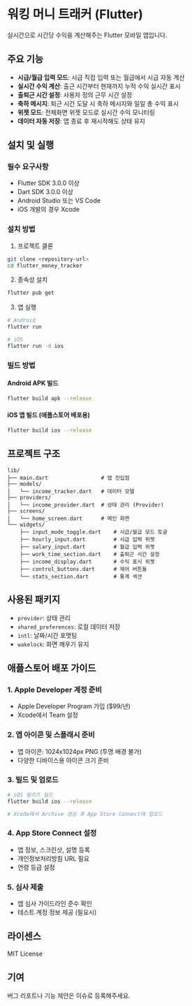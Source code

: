 # 워킹 머니 트래커 (Flutter)

실시간으로 시간당 수익을 계산해주는 Flutter 모바일 앱입니다.

## 주요 기능

- **시급/월급 입력 모드**: 시급 직접 입력 또는 월급에서 시급 자동 계산
- **실시간 수익 계산**: 출근 시간부터 현재까지 누적 수익 실시간 표시
- **출퇴근 시간 설정**: 사용자 정의 근무 시간 설정
- **축하 메시지**: 퇴근 시간 도달 시 축하 메시지와 일일 총 수익 표시
- **위젯 모드**: 전체화면 위젯 모드로 실시간 수익 모니터링
- **데이터 자동 저장**: 앱 종료 후 재시작해도 상태 유지

## 설치 및 실행

### 필수 요구사항
- Flutter SDK 3.0.0 이상
- Dart SDK 3.0.0 이상
- Android Studio 또는 VS Code
- iOS 개발의 경우 Xcode

### 설치 방법

1. 프로젝트 클론
```bash
git clone <repository-url>
cd flutter_money_tracker
```

2. 종속성 설치
```bash
flutter pub get
```

3. 앱 실행
```bash
# Android
flutter run

# iOS
flutter run -d ios
```

### 빌드 방법

#### Android APK 빌드
```bash
flutter build apk --release
```

#### iOS 앱 빌드 (애플스토어 배포용)
```bash
flutter build ios --release
```

## 프로젝트 구조

```
lib/
├── main.dart                 # 앱 진입점
├── models/
│   └── income_tracker.dart   # 데이터 모델
├── providers/
│   └── income_provider.dart  # 상태 관리 (Provider)
├── screens/
│   └── home_screen.dart      # 메인 화면
└── widgets/
    ├── input_mode_toggle.dart    # 시급/월급 모드 토글
    ├── hourly_input.dart         # 시급 입력 위젯
    ├── salary_input.dart         # 월급 입력 위젯
    ├── work_time_section.dart    # 출퇴근 시간 설정
    ├── income_display.dart       # 수익 표시 위젯
    ├── control_buttons.dart      # 제어 버튼들
    └── stats_section.dart        # 통계 섹션
```

## 사용된 패키지

- `provider`: 상태 관리
- `shared_preferences`: 로컬 데이터 저장
- `intl`: 날짜/시간 포맷팅
- `wakelock`: 화면 깨우기 유지

## 애플스토어 배포 가이드

### 1. Apple Developer 계정 준비
- Apple Developer Program 가입 ($99/년)
- Xcode에서 Team 설정

### 2. 앱 아이콘 및 스플래시 준비
- 앱 아이콘: 1024x1024px PNG (투명 배경 불가)
- 다양한 디바이스용 아이콘 크기 준비

### 3. 빌드 및 업로드
```bash
# iOS 릴리즈 빌드
flutter build ios --release

# Xcode에서 Archive 생성 후 App Store Connect에 업로드
```

### 4. App Store Connect 설정
- 앱 정보, 스크린샷, 설명 등록
- 개인정보처리방침 URL 필요
- 연령 등급 설정

### 5. 심사 제출
- 앱 심사 가이드라인 준수 확인
- 테스트 계정 정보 제공 (필요시)

## 라이센스

MIT License

## 기여

버그 리포트나 기능 제안은 이슈로 등록해주세요.